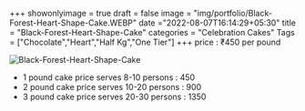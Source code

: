 +++
showonlyimage = true
draft = false
image = "img/portfolio/Black-Forest-Heart-Shape-Cake.WEBP"
date ="2022-08-07T16:14:29+05:30"
title = "Black-Forest-Heart-Shape-Cake"
categories = "Celebration Cakes"
Tags = ["Chocolate","Heart","Half Kg","One Tier"]
+++
price : ₹450 per pound
<!--more-->
![Black-Forest-Heart-Shape-Cake](/img/portfolio/Black-Forest-Heart-Shape-Cake.WEBP)
* 1 pound cake price serves 8-10 persons : 450
* 2 pound cake price serves 10-20 persons : 900
* 3 pound cake price serves 20-30 persons : 1350
